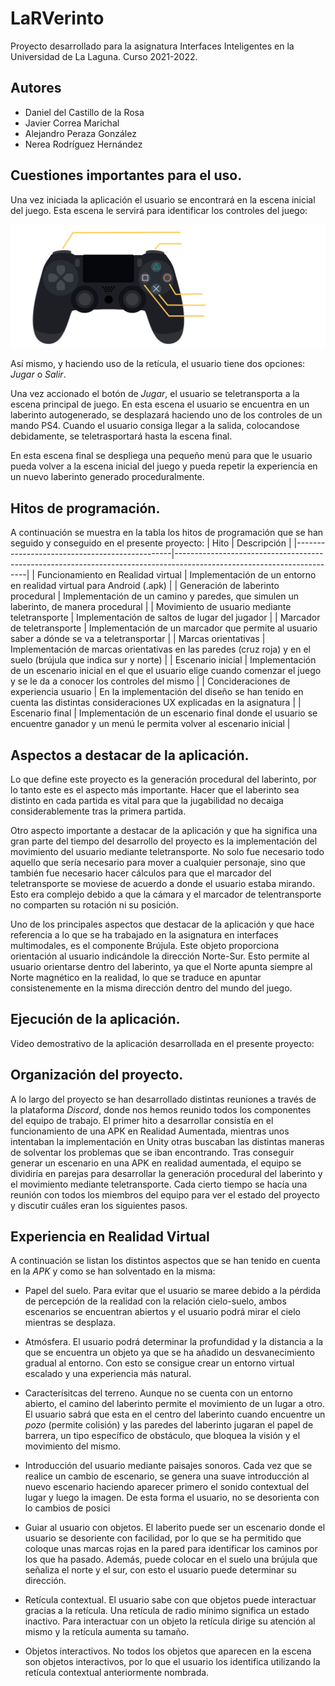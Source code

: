 # **LaRVerinto**
Proyecto desarrollado para la asignatura Interfaces Inteligentes en la Universidad de La Laguna. Curso 2021-2022.
## Autores
* Daniel del Castillo de la Rosa
* Javier Correa Marichal
* Alejandro Peraza González
* Nerea Rodríguez Hernández
## **Cuestiones importantes para el uso.**
Una vez iniciada la aplicación el usuario se encontrará en la escena inicial del juego. Esta escena le servirá para identificar los controles del juego:

![Dibujo de un mando con las instrucctiones](./img/Controles.png)

Así mismo, y haciendo uso de la retícula, el usuario tiene dos opciones: *Jugar* o *Salir*. 

Una vez accionado el botón de *Jugar*, el usuario se teletransporta a la escena principal de juego. En esta escena el usuario se encuentra en un laberinto autogenerado, se desplazará haciendo uno de los controles de un mando PS4. Cuando el usuario consiga llegar a la salida, colocandose debidamente, se teletrasportará hasta la escena final.

En esta escena final se despliega una pequeño menú para que le usuario pueda volver a la escena inicial del juego y pueda repetir la experiencia en un nuevo laberinto generado proceduralmente. 

## **Hitos de programación.**
A continuación se muestra en la tabla los hitos de programación que se han seguido y conseguido en el presente proyecto:
|  Hito                                         |                  Descripción                                                                                          |
|-----------------------------------------------|-----------------------------------------------------------------------------------------------------------------------|
| Funcionamiento en Realidad virtual            | Implementación de un entorno en realidad virtual para Android (.apk)                                                  |
| Generación de laberinto procedural       | Implementación de un camino y paredes, que simulen un laberinto, de manera procedural                            |
| Movimiento de usuario mediante teletransporte | Implementación de saltos de lugar del jugador |
| Marcador de teletransporte | Implementación de un marcador que permite al usuario saber a dónde se va a teletransportar |
| Marcas orientativas                           | Implementación de marcas orientativas en las paredes (cruz roja) y en el suelo (brújula que indica sur y norte)       |
| Escenario inicial                             | Implementación de un escenario inicial en el que el usuario elige cuando comenzar el juego y se le da a conocer los controles del mismo                             |
| Concideraciones de experiencia usuario        | En la implementación del diseño se han tenido en cuenta las distintas consideraciones UX explicadas en la asignatura |
| Escenario final                               | Implementación de un escenario final donde el usuario se encuentre ganador y un menú le permita volver al escenario inicial                                         |

## **Aspectos a destacar de la aplicación.**

Lo que define este proyecto es la generación procedural del laberinto, por lo tanto este es el aspecto más importante. Hacer que el laberinto sea distinto en cada partida es vital para que la jugabilidad no decaiga considerablemente tras la primera partida.

Otro aspecto importante a destacar de la aplicación y que ha significa una gran parte del tiempo del desarrollo del proyecto es la implementación del movimiento del usuario mediante teletransporte. No solo fue necesario todo aquello que sería necesario para mover a cualquier personaje, sino que también fue necesario hacer cálculos para que el marcador del teletransporte se moviese de acuerdo a donde el usuario estaba mirando. Esto era complejo debido a que la cámara y el marcador de telentransporte no comparten su rotación ni su posición.

Uno de los principales aspectos que destacar de la aplicación y que hace referencia a lo que se ha trabajado en la asignatura en interfaces multimodales, es el componente Brújula. Este objeto proporciona orientación al usuario indicándole la dirección Norte-Sur. Esto permite al usuario orientarse dentro del laberinto, ya que el Norte apunta siempre al Norte magnético en la realidad, lo que se traduce en apuntar consistenemente en la misma dirección dentro del mundo del juego.

## **Ejecución de la aplicación.**
Video demostrativo de la aplicación desarrollada en el presente proyecto:

## **Organización del proyecto.**
A lo largo del proyecto se han desarrollado distintas reuniones a través de la plataforma *Discord*, donde nos hemos reunido todos los componentes del equipo de trabajo. El primer hito a desarrollar consistía en el funcionamiento de una APK en Realidad Aumentada, mientras unos intentaban la implementación en Unity otras buscaban las distintas maneras de solventar los problemas que se iban encontrando. Tras conseguir generar un escenario en una APK en realidad aumentada, el equipo se dividiría en parejas para desarrollar la generación procedural del laberinto y el movimiento mediante teletransporte. Cada cierto tiempo se hacía una reunión con todos los miembros del equipo para ver el estado del proyecto y discutir cuáles eran los siguientes pasos.

## **Experiencia en Realidad Virtual**
A continuación se listan los distintos aspectos que se han tenido en cuenta en la *APK* y como se han solventado en la misma:
* Papel del suelo. Para evitar que el usuario se maree debido a la pérdida de percepción de la realidad con la relación cielo-suelo, ambos escenarios se encuentran abiertos y el usuario podrá mirar el cielo mientras se desplaza.
  
* Atmósfera. El usuario podrá determinar la profundidad y la distancia a la que se encuentra un objeto ya que se ha añadido un desvanecimiento gradual al entorno. Con esto se consigue crear un entorno virtual escalado y una experiencia más natural.
  
* Caracterísitcas del terreno. Aunque no se cuenta con un entorno abierto, el camino del laberinto permite el movimiento de un lugar a otro. El usuario sabrá que esta en el centro del laberinto cuando encuentre un *pozo* (permite colisión) y las paredes del laberinto jugaran el papel de barrera, un tipo específico de obstáculo, que bloquea la visión y el movimiento del mismo.
  
* Introducción del usuario mediante paisajes sonoros. Cada vez que se realice un cambio de escenario, se genera una suave introducción al nuevo escenario haciendo aparecer primero el sonido contextual del lugar y luego la imagen. De esta forma el usuario, no se desorienta con lo cambios de posici
  
* Guiar al usuario con objetos. El laberito puede ser un escenario donde el usuario se desoriente con facilidad, por lo que se ha permitido que coloque unas marcas rojas en la pared para identificar los caminos por los que ha pasado. Además, puede colocar en el suelo una brújula que señaliza el norte y el sur, con esto el usuario puede determinar su dirección.
  
* Retícula contextual. El usuario sabe con que objetos puede interactuar gracias a la retícula. Una retícula de radio mínimo significa un estado inactivo. Para interactuar con un objeto la retícula dirige su atención al mismo y la retícula aumenta su tamaño.

* Objetos interactivos. No todos los objetos que aparecen en la escena son objetos interactivos, por lo que el usuario los identifica utilizando la retícula contextual anteriormente nombrada.
